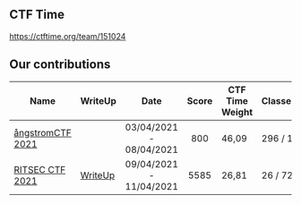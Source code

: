 ## CTF Time

https://ctftime.org/team/151024

## Our contributions

| Name                                               | WriteUp                | Date |Score|CTF Time Weight| Classement |
|-------------------|------|:---:|:----------:|------------|------------|
| [ångstromCTF 2021](https://ctftime.org/event/1265) |  |03/04/2021 - 08/04/2021|800|46,09|296 / 1502|
| [RITSEC CTF 2021](https://ctftime.org/event/1309) | [WriteUp](RITSEC2021/) |09/04/2021 - 11/04/2021|5585|26,81|26 / 723|

